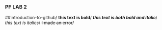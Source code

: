 ### PF LAB 2
##introduction-to-github/
**this text is bold**/
***this text is both bold and italic***/
*this text is italics*/
~~I made an error~~/
